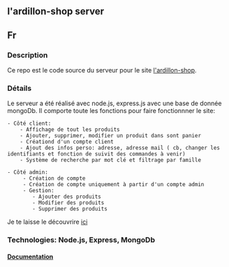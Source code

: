 ## l'ardillon-shop server

## Fr

### Description

Ce repo est le code source du serveur pour le site [l'ardillon-shop](https://seblau02.github.io/l-ardillon-shop/).

### Détails

Le serveur a été réalisé avec node.js, express.js avec une base de donnée mongoDb. Il comporte toute les fonctions pour faire fonctionnner le site:

    - Côté client:
    	- Affichage de tout les produits
    	- Ajouter, supprimer, modifier un produit dans sont panier
    	- Créationd d'un compte client
    	- Ajout des infos perso: adresse, adresse mail ( cb, changer les identifiants et fonction de suivit des commandes à venir)
    	- Système de recherche par mot clé et filtrage par famille

    - Côté admin:
    	 - Création de compte
    	 - Création de compte uniquement à partir d'un compte admin
    	 - Gestion:
    	 	- Ajouter des produits
    	 	- Modifier des produits
    	 	- Supprimer des produits

Je te laisse le découvrire [ici](https://l-ardillon-shop-back.vercel.app/)

### Technologies: Node.js, Express, MongoDb

#### [Documentation](https://github.com/SebLau02/l-ardillon-shop-back/blob/main/docs/Documentation.md)
